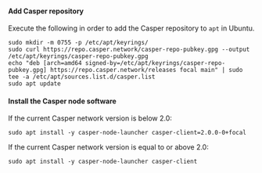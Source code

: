 #### Add Casper repository

Execute the following in order to add the Casper repository to `apt` in Ubuntu. 
```shell
sudo mkdir -m 0755 -p /etc/apt/keyrings/
sudo curl https://repo.casper.network/casper-repo-pubkey.gpg --output /etc/apt/keyrings/casper-repo-pubkey.gpg
echo "deb [arch=amd64 signed-by=/etc/apt/keyrings/casper-repo-pubkey.gpg] https://repo.casper.network/releases focal main" | sudo tee -a /etc/apt/sources.list.d/casper.list
sudo apt update
```

#### Install the Casper node software

If the current Casper network version is below 2.0:
```
sudo apt install -y casper-node-launcher casper-client=2.0.0-0+focal
```

If the current Casper network version is equal to or above 2.0:
```
sudo apt install -y casper-node-launcher casper-client
```
